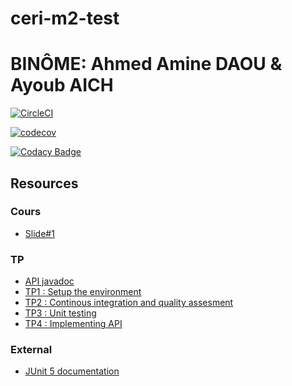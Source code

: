 # ceri-m2-test
# BINÔME: Ahmed Amine DAOU & Ayoub AICH

[![CircleCI](https://circleci.com/gh/AhmedAmineDAOU/ceri-m1-test-2017/tree/master.svg?style=svg)](https://circleci.com/gh/ceri-m1-test-2017/ceri-m1-test-2017/tree/master)

[![codecov](https://codecov.io/gh/AhmedAmineDAOU/ceri-m1-test-2017/branch/master/graphs/badge.svg)](https://codecov.io/gh/ceri-m1-test-2017/ceri-m1-test-2017)

[![Codacy Badge](https://api.codacy.com/project/badge/Grade/c4aeae0001564d438d66e90cc8bc0213)](https://www.codacy.com/app/ceri-m1-test-2017/ceri-m1-test-2017?utm_source=github.com&amp;utm_medium=referral&amp;utm_content=AhmedAmineDAOU/ceri-m1-test-2017&amp;utm_campaign=Badge_Grade)
## Resources

### Cours

- [Slide#1](https://github.com/Faylixe/ceri-m2-test-2017/blob/master/docs/cours.pdf)

### TP

- [API javadoc](http://faylixe.fr/ceri-m1-test-2017/javadoc)
- [TP1 : Setup the environment](https://github.com/Faylixe/ceri-m2-test-2017/blob/master/docs/tp1.md)
- [TP2 : Continous integration and quality assesment](https://github.com/Faylixe/ceri-m2-test-2017/blob/master/docs/tp2.md)
- [TP3 : Unit testing](https://github.com/Faylixe/ceri-m2-test-2017/blob/master/docs/tp3.md)
- [TP4 : Implementing API](https://github.com/Faylixe/ceri-m2-test-2017/blob/master/docs/tp4.md)

### External

- [JUnit 5 documentation](http://junit.org/junit5/docs/current/user-guide)
